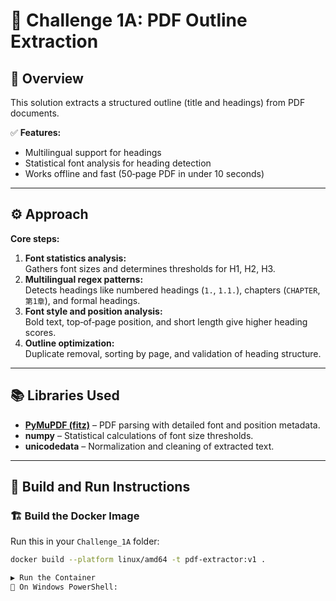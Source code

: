 # 📄 Challenge 1A: PDF Outline Extraction

## 📌 Overview
This solution extracts a structured outline (title and headings) from PDF documents.

✅ **Features:**
- Multilingual support for headings  
- Statistical font analysis for heading detection  
- Works offline and fast (50‑page PDF in under 10 seconds)

---

## ⚙️ Approach

**Core steps:**
1. **Font statistics analysis:**  
   Gathers font sizes and determines thresholds for H1, H2, H3.  
2. **Multilingual regex patterns:**  
   Detects headings like numbered headings (`1.`, `1.1.`), chapters (`CHAPTER`, `第1章`), and formal headings.  
3. **Font style and position analysis:**  
   Bold text, top‑of‑page position, and short length give higher heading scores.  
4. **Outline optimization:**  
   Duplicate removal, sorting by page, and validation of heading structure.

---

## 📚 Libraries Used
- **[PyMuPDF (fitz)](https://pymupdf.readthedocs.io/)** – PDF parsing with detailed font and position metadata.
- **numpy** – Statistical calculations of font size thresholds.
- **unicodedata** – Normalization and cleaning of extracted text.

---

## 🚀 Build and Run Instructions

### 🏗️ Build the Docker Image
Run this in your `Challenge_1A` folder:
```bash
docker build --platform linux/amd64 -t pdf-extractor:v1 .

▶️ Run the Container
📌 On Windows PowerShell:

